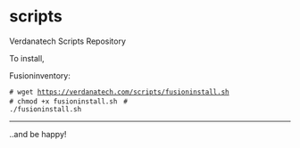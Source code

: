# scripts
Verdanatech Scripts Repository

To install,

Fusioninventory:

<code># wget https://verdanatech.com/scripts/fusioninstall.sh </code>
<code># chmod +x fusioninstall.sh </code>
<code># ./fusioninstall.sh </code>

- - -
..and be happy!
